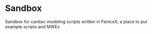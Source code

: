 # Sandbox

Sandbox for cardiac modeling scripts written in FenicsX; a place to put example scripts and MWEs
